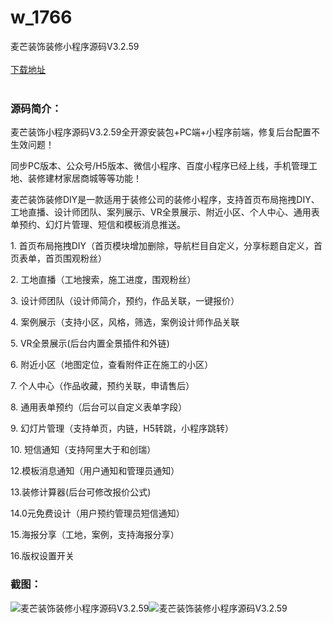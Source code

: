 # w_1766
麦芒装饰装修小程序源码V3.2.59
<br/></br>
[下载地址](https://www.uuid2.com/1766.html "下载地址")
<br/></br>
<h3>源码简介：</h3>
<p>麦芒装饰小程序源码V3.2.59全开源安装包+PC端+小程序前端，修复后台配置不生效问题！<p>
<p>同步PC版本、公众号/H5版本、微信小程序、百度小程序已经上线，手机管理工地、装修建材家居商城等等功能！<p>
<p>麦芒装饰装修DIY是一款适用于装修公司的装修小程序，支持首页布局拖拽DIY、工地直播、设计师团队、案列展示、VR全景展示、附近小区、个人中心、通用表单预约、幻灯片管理、短信和模板消息推送。<p>
<p>1. 首页布局拖拽DIY（首页模块增加删除，导航栏目自定义，分享标题自定义，首页表单，首页围观粉丝）<p>
<p>2. 工地直播（工地搜索，施工进度，围观粉丝）<p>
<p>3. 设计师团队（设计师简介，预约，作品关联，一键报价）<p>
<p>4. 案例展示（支持小区，风格，筛选，案例设计师作品关联<p>
<p>5. VR全景展示(后台内置全景插件和外链)<p>
<p>6. 附近小区（地图定位，查看附件正在施工的小区）<p>
<p>7. 个人中心（作品收藏，预约关联，申请售后）<p>
<p>8. 通用表单预约（后台可以自定义表单字段）<p>
<p>9. 幻灯片管理（支持单页，内链，H5转跳，小程序跳转）<p>
<p>10. 短信通知（支持阿里大于和创瑞）<p>
<p>12.模板消息通知（用户通知和管理员通知）<p>
<p>13.装修计算器(后台可修改报价公式)<p>
<p>14.0元免费设计（用户预约管理员短信通知）<p>
<p>15.海报分享（工地，案例，支持海报分享）<p>
<p>16.版权设置开关<p>
<h3>截图：</h3>
<img src="https://www.uuid2.com/wp-content/uploads/img/202110/9c99020235.jpg" alt="麦芒装饰装修小程序源码V3.2.59"><img src="https://www.uuid2.com/wp-content/uploads/img/202110/32759f5528.png" alt="麦芒装饰装修小程序源码V3.2.59">
